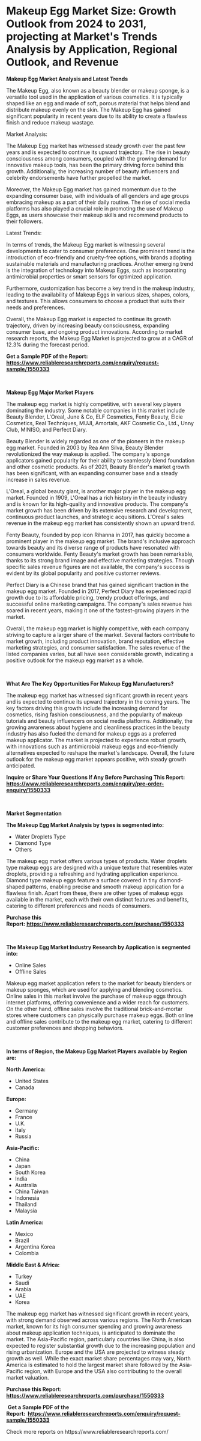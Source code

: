 <p><h1>Makeup Egg Market Size: Growth Outlook from 2024 to 2031, projecting at Market's Trends Analysis by Application, Regional Outlook, and Revenue</h1></p><p><strong>Makeup Egg Market Analysis and Latest Trends</strong></p>
<p><p>The Makeup Egg, also known as a beauty blender or makeup sponge, is a versatile tool used in the application of various cosmetics. It is typically shaped like an egg and made of soft, porous material that helps blend and distribute makeup evenly on the skin. The Makeup Egg has gained significant popularity in recent years due to its ability to create a flawless finish and reduce makeup wastage.</p><p>Market Analysis:</p><p>The Makeup Egg market has witnessed steady growth over the past few years and is expected to continue its upward trajectory. The rise in beauty consciousness among consumers, coupled with the growing demand for innovative makeup tools, has been the primary driving force behind this growth. Additionally, the increasing number of beauty influencers and celebrity endorsements have further propelled the market.</p><p>Moreover, the Makeup Egg market has gained momentum due to the expanding consumer base, with individuals of all genders and age groups embracing makeup as a part of their daily routine. The rise of social media platforms has also played a crucial role in promoting the use of Makeup Eggs, as users showcase their makeup skills and recommend products to their followers.</p><p>Latest Trends:</p><p>In terms of trends, the Makeup Egg market is witnessing several developments to cater to consumer preferences. One prominent trend is the introduction of eco-friendly and cruelty-free options, with brands adopting sustainable materials and manufacturing practices. Another emerging trend is the integration of technology into Makeup Eggs, such as incorporating antimicrobial properties or smart sensors for optimized application.</p><p>Furthermore, customization has become a key trend in the makeup industry, leading to the availability of Makeup Eggs in various sizes, shapes, colors, and textures. This allows consumers to choose a product that suits their needs and preferences.</p><p>Overall, the Makeup Egg market is expected to continue its growth trajectory, driven by increasing beauty consciousness, expanding consumer base, and ongoing product innovations. According to market research reports, the Makeup Egg Market is projected to grow at a CAGR of 12.3% during the forecast period.</p></p>
<p><strong>Get a Sample PDF of the Report:&nbsp; <a href="https://www.reliableresearchreports.com/enquiry/request-sample/1550333">https://www.reliableresearchreports.com/enquiry/request-sample/1550333</a></strong></p>
<p>&nbsp;</p>
<p><strong>Makeup Egg Major Market Players</strong></p>
<p><p>The makeup egg market is highly competitive, with several key players dominating the industry. Some notable companies in this market include Beauty Blender, L'Oreal, June & Co, ELF Cosmetics, Fenty Beauty, Elcie Cosmetics, Real Techniques, MUJI, Amortals, AKF Cosmetic Co., Ltd., Unny Club, MINISO, and Perfect Diary.</p><p>Beauty Blender is widely regarded as one of the pioneers in the makeup egg market. Founded in 2003 by Rea Ann Silva, Beauty Blender revolutionized the way makeup is applied. The company's sponge applicators gained popularity for their ability to seamlessly blend foundation and other cosmetic products. As of 2021, Beauty Blender's market growth has been significant, with an expanding consumer base and a steady increase in sales revenue.</p><p>L'Oreal, a global beauty giant, is another major player in the makeup egg market. Founded in 1909, L'Oreal has a rich history in the beauty industry and is known for its high-quality and innovative products. The company's market growth has been driven by its extensive research and development, continuous product launches, and strategic acquisitions. L'Oreal's sales revenue in the makeup egg market has consistently shown an upward trend.</p><p>Fenty Beauty, founded by pop icon Rihanna in 2017, has quickly become a prominent player in the makeup egg market. The brand's inclusive approach towards beauty and its diverse range of products have resonated with consumers worldwide. Fenty Beauty's market growth has been remarkable, thanks to its strong brand image and effective marketing strategies. Though specific sales revenue figures are not available, the company's success is evident by its global popularity and positive customer reviews.</p><p>Perfect Diary is a Chinese brand that has gained significant traction in the makeup egg market. Founded in 2017, Perfect Diary has experienced rapid growth due to its affordable pricing, trendy product offerings, and successful online marketing campaigns. The company's sales revenue has soared in recent years, making it one of the fastest-growing players in the market.</p><p>Overall, the makeup egg market is highly competitive, with each company striving to capture a larger share of the market. Several factors contribute to market growth, including product innovation, brand reputation, effective marketing strategies, and consumer satisfaction. The sales revenue of the listed companies varies, but all have seen considerable growth, indicating a positive outlook for the makeup egg market as a whole.</p></p>
<p>&nbsp;</p>
<p><strong>What Are The Key Opportunities For Makeup Egg Manufacturers?</strong></p>
<p><p>The makeup egg market has witnessed significant growth in recent years and is expected to continue its upward trajectory in the coming years. The key factors driving this growth include the increasing demand for cosmetics, rising fashion consciousness, and the popularity of makeup tutorials and beauty influencers on social media platforms. Additionally, the growing awareness about hygiene and cleanliness practices in the beauty industry has also fueled the demand for makeup eggs as a preferred makeup applicator. The market is projected to experience robust growth, with innovations such as antimicrobial makeup eggs and eco-friendly alternatives expected to reshape the market's landscape. Overall, the future outlook for the makeup egg market appears positive, with steady growth anticipated.</p></p>
<p><strong>Inquire or Share Your Questions If Any Before Purchasing This Report: <a href="https://www.reliableresearchreports.com/enquiry/pre-order-enquiry/1550333">https://www.reliableresearchreports.com/enquiry/pre-order-enquiry/1550333</a></strong></p>
<p>&nbsp;</p>
<p><strong>Market Segmentation</strong></p>
<p><strong>The Makeup Egg Market Analysis by types is segmented into:</strong></p>
<p><ul><li>Water Droplets Type</li><li>Diamond Type</li><li>Others</li></ul></p>
<p><p>The makeup egg market offers various types of products. Water droplets type makeup eggs are designed with a unique texture that resembles water droplets, providing a refreshing and hydrating application experience. Diamond type makeup eggs feature a surface covered in tiny diamond-shaped patterns, enabling precise and smooth makeup application for a flawless finish. Apart from these, there are other types of makeup eggs available in the market, each with their own distinct features and benefits, catering to different preferences and needs of consumers.</p></p>
<p><strong>Purchase this Report:&nbsp;<a href="https://www.reliableresearchreports.com/purchase/1550333">https://www.reliableresearchreports.com/purchase/1550333</a></strong></p>
<p>&nbsp;</p>
<p><strong>The Makeup Egg Market Industry Research by Application is segmented into:</strong></p>
<p><ul><li>Online Sales</li><li>Offline Sales</li></ul></p>
<p><p>Makeup egg market application refers to the market for beauty blenders or makeup sponges, which are used for applying and blending cosmetics. Online sales in this market involve the purchase of makeup eggs through internet platforms, offering convenience and a wider reach for customers. On the other hand, offline sales involve the traditional brick-and-mortar stores where customers can physically purchase makeup eggs. Both online and offline sales contribute to the makeup egg market, catering to different customer preferences and shopping behaviors.</p></p>
<p>&nbsp;</p>
<p><strong>In terms of Region, the Makeup Egg Market Players available by Region are:</strong></p>
<p>
    <p> <strong> North America: </strong>
        <ul>
            <li>United States</li>
            <li>Canada</li>
        </ul>
        </p> 
    <p> <strong> Europe: </strong>
        <ul>
            <li>Germany</li>
            <li>France</li>
            <li>U.K.</li>
            <li>Italy</li>
            <li>Russia</li>
        </ul>
        </p> 
    <p> <strong> Asia-Pacific: </strong>
        <ul>
            <li>China</li>
            <li>Japan</li>
            <li>South Korea</li>
            <li>India</li>
            <li>Australia</li>
            <li>China Taiwan</li>
            <li>Indonesia</li>
            <li>Thailand</li>
            <li>Malaysia</li>
        </ul>
        </p> 
    <p> <strong> Latin America: </strong>
        <ul>
            <li>Mexico</li>
            <li>Brazil</li>
            <li>Argentina Korea</li>
            <li>Colombia</li>
        </ul>
        </p> 
    <p> <strong> Middle East & Africa: </strong>
        <ul>
            <li>Turkey</li>
            <li>Saudi</li>
            <li>Arabia</li>
            <li>UAE</li>
            <li>Korea</li>
        </ul>
    </p>
    </p>
<p><p>The makeup egg market has witnessed significant growth in recent years, with strong demand observed across various regions. The North American market, known for its high consumer spending and growing awareness about makeup application techniques, is anticipated to dominate the market. The Asia-Pacific region, particularly countries like China, is also expected to register substantial growth due to the increasing population and rising urbanization. Europe and the USA are projected to witness steady growth as well. While the exact market share percentages may vary, North America is estimated to hold the largest market share followed by the Asia-Pacific region, with Europe and the USA also contributing to the overall market valuation.</p></p>
<p><strong>Purchase this Report: <a href="https://www.reliableresearchreports.com/purchase/1550333">https://www.reliableresearchreports.com/purchase/1550333</a></strong></p>
<p>&nbsp;<strong>Get a Sample PDF of the Report:&nbsp;&nbsp;<a href="https://www.reliableresearchreports.com/enquiry/request-sample/1550333">https://www.reliableresearchreports.com/enquiry/request-sample/1550333</a></strong></p>
<p><strong></strong></p>
<p>Check more reports on https://www.reliableresearchreports.com/</p>